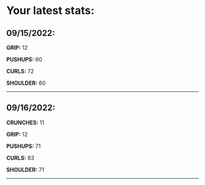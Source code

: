 # Your latest stats:

## 09/15/2022:
**GRIP:** 12

**PUSHUPS:** 60

**CURLS:** 72

**SHOULDER:** 60

---------

## 09/16/2022:
**CRUNCHES:** 11

**GRIP:** 12

**PUSHUPS:** 71

**CURLS:** 83

**SHOULDER:** 71

---------
